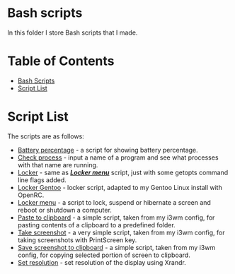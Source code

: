# Bash scripts

In this folder I store Bash scripts that I made.

Table of Contents
=================
* [Bash Scripts](#Bash-Scripts)
* [Script List](#Script-List)

# Script List

The scripts are as follows:

* [Battery percentage](../Bash/battery_percentage) - a script for showing battery percentage.
* [Check process](../Bash/check_process) - input a name of a program and see what processes with that name are running.
* [Locker](../Bash/locker) - same as ***[Locker menu](../Bash/locker_menu)*** script, just with some getopts command line flags added.
* [Locker Gentoo](../Bash/locker_gentoo) - locker script, adapted to my Gentoo Linux install with OpenRC.
* [Locker menu](../Bash/locker_menu) - a script to lock, suspend or hibernate a screen and reboot or shutdown a computer.
* [Paste to clipboard](../Bash/paste_clipboard) - a simple script, taken from my i3wm config, for pasting contents of a clipboard to a predefined folder.
* [Take screenshot](../Bash/screenshot) - a very simple script, taken from my i3wm config, for taking screenshots with PrintScreen key.
* [Save screenshot to clipboard](../Bash/screenshot_clipboard) - a simple script, taken from my i3wm config, for copying selected portion of screen to clipboard.
* [Set resolution](../Bash/set_resolution) - set resolution of the display using Xrandr.
